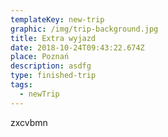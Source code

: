 ```yaml
---
templateKey: new-trip
graphic: /img/trip-background.jpg
title: Extra wyjazd
date: 2018-10-24T09:43:22.674Z
place: Poznań
description: asdfg
type: finished-trip
tags:
  - newTrip
---
```

zxcvbmn
